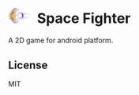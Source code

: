 <img src="https://github.com/praharshjain/Space-Fighter/blob/master/source/app/src/main/res/drawable/player.png" width="45">&nbsp;&nbsp;Space Fighter
==========
A 2D game for android platform.
  
License
----------------
MIT

